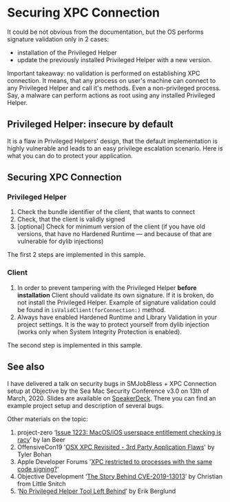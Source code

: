 # Securing XPC Connection

It could be not obvious from the documentation, but the OS performs signature validation only in 2 cases:
* installation of the Privileged Helper
* update the previously installed Privileged Helper with a new version.

Important takeaway: no validation is performed on establishing XPC connection. It means, that any process on user's machine can connect to any Privileged Helper and call it's methods. Even a non-privileged process. Say, a malware can perform actions as root using any installed Privileged Helper.

## Privileged Helper: insecure by default

It is a flaw in Privileged Helpers' design, that the default implementation is highly vulnerable and leads to an easy privilege escalation scenario. Here is what you can do to protect your application.

## Securing XPC Connection

### Privileged Helper

1. Check the bundle identifier of the client, that wants to connect
2. Check, that the client is validly signed
3. [optional] Check for minimum version of the client (if you have old versions, that have no Hardened Runtime — and because of that are vulnerable for dylib injections)

The first 2 steps are implemented in this sample.

### Client
1. In order to prevent tampering with the Privileged Helper **before installation** Client should validate its own signature. If it is broken, do not install the Privileged Helper.
Example of signature validation could be found in `isValidClient(forConnection:)` method. 
2. Always have enabled Hardened Runtime and Library Validation in your project settings. It is the way to protect yourself from dylib injection (works only when System Integrity Protection is enabled).

The second step is implemented in this sample.

## See also
I have delivered a talk on security bugs in SMJobBless + XPC Connection setup at Objective by the Sea Mac Security Conference v3.0 on 13th of March, 2020. Slides are available on [SpeakerDeck](https://speakerdeck.com/vashchenko/job-s-bless-us-privileged-operations-on-macos). There you can find an example project setup and description of several bugs.

Other materials on the topic:
1. project-zero ‘[Issue 1223: MacOS/iOS userspace entitlement checking is racy](https://bugs.chromium.org/p/project-zero/issues/detail?id=1223)’ by
Ian Beer
2. OffensiveCon19 '[OSX XPC Revisited - 3rd Party Application Flaws](https://www.youtube.com/watch?v=KPzhTqwf0bA)' by Tyler Bohan
3. Apple Developer Forums '[XPC restricted to processes with the same code signing?](https://bugs.chromium.org/p/project-zero/issues/detail?id=1223)'
4. Objective Development ‘[The Story Behind CVE-2019-13013](https://blog.obdev.at/what-we-have-learned-from-a-vulnerability/)’ by Christian from Little Snitch
5. ‘[No Privileged Helper Tool Left Behind](https://erikberglund.github.io/2016/No_Privileged_Helper_Tool_Left_Behind/)’ by Erik Berglund

